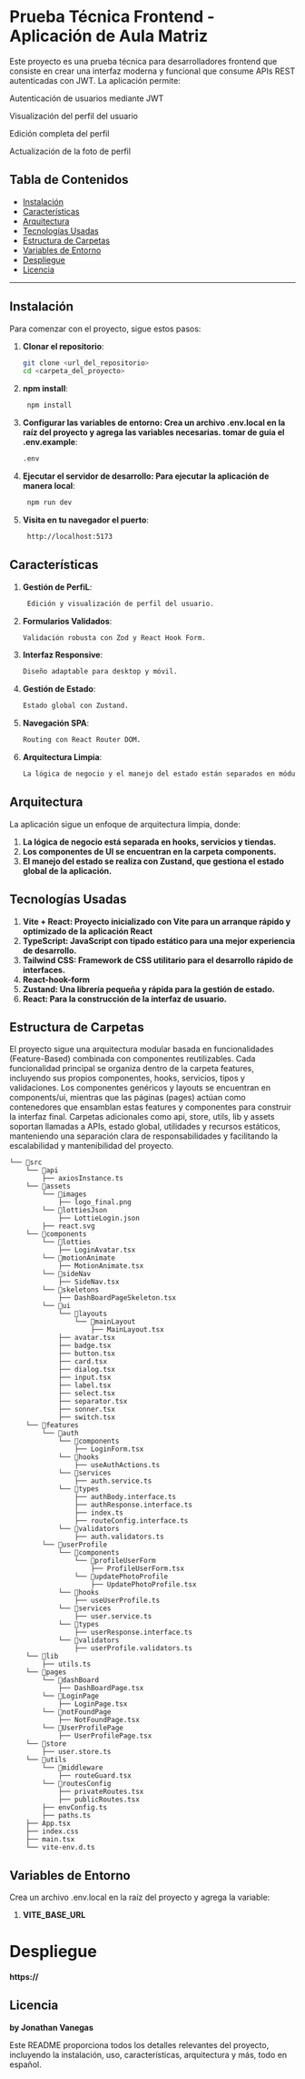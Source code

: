 # Prueba Técnica Frontend - Aplicación de Aula Matriz

Este proyecto es una prueba técnica para desarrolladores frontend que consiste en crear una interfaz moderna y funcional que consume APIs REST autenticadas con JWT. La aplicación permite:

Autenticación de usuarios mediante JWT

Visualización del perfil del usuario

Edición completa del perfil

Actualización de la foto de perfil

## Tabla de Contenidos

- [Instalación](#instalación)
- [Características](#características)
- [Arquitectura](#arquitectura)
- [Tecnologías Usadas](#tecnologías-usadas)
- [Estructura de Carpetas](#estructura-de-carpetas)
- [Variables de Entorno](#variables-de-entorno)
- [Despliegue](#despliegue)
- [Licencia](#licencia)

---

## Instalación

Para comenzar con el proyecto, sigue estos pasos:

1. **Clonar el repositorio**:
   ```bash
   git clone <url_del_repositorio>
   cd <carpeta_del_proyecto>
   ```
2. **npm install**:
   ```bash
    npm install
   ```
3. **Configurar las variables de entorno: Crea un archivo .env.local en la raíz del proyecto y agrega las variables necesarias. tomar de guia el .env.example**:
   ```bash
   .env
   ```
4. **Ejecutar el servidor de desarrollo: Para ejecutar la aplicación de manera local**:
   ```bash
    npm run dev
   ```
5. **Visita en tu navegador el puerto**:

   ```bash
    http://localhost:5173
   ```

## Características

1. **Gestión de PerfiL**:
   ```bash
    Edición y visualización de perfil del usuario.
   ```
2. **Formularios Validados**:
   ```bash
   Validación robusta con Zod y React Hook Form.
   ```
3. **Interfaz Responsive**:
   ```bash
   Diseño adaptable para desktop y móvil.
   ```
4. **Gestión de Estado**:
   ```bash
   Estado global con Zustand.
   ```
5. **Navegación SPA**:
   ```bash
   Routing con React Router DOM.
   ```
6. **Arquitectura Limpia**:
   ```bash
   La lógica de negocio y el manejo del estado están separados en módulos bien organizados.
   ```

## Arquitectura

La aplicación sigue un enfoque de arquitectura limpia, donde:

1. **La lógica de negocio está separada en hooks, servicios y tiendas.**
2. **Los componentes de UI se encuentran en la carpeta components.**
3. **El manejo del estado se realiza con Zustand, que gestiona el estado global de la aplicación.**

## Tecnologías Usadas

1. **Vite + React: Proyecto inicializado con Vite para un arranque rápido y optimizado de la aplicación React**
2. **TypeScript: JavaScript con tipado estático para una mejor experiencia de desarrollo.**
3. **Tailwind CSS: Framework de CSS utilitario para el desarrollo rápido de interfaces.**
4. **React-hook-form**
5. **Zustand: Una librería pequeña y rápida para la gestión de estado.**
6. **React: Para la construcción de la interfaz de usuario.**

## Estructura de Carpetas

El proyecto sigue una arquitectura modular basada en funcionalidades (Feature-Based) combinada con componentes reutilizables. Cada funcionalidad principal se organiza dentro de la carpeta features, incluyendo sus propios componentes, hooks, servicios, tipos y validaciones. Los componentes genéricos y layouts se encuentran en components/ui, mientras que las páginas (pages) actúan como contenedores que ensamblan estas features y componentes para construir la interfaz final. Carpetas adicionales como api, store, utils, lib y assets soportan llamadas a APIs, estado global, utilidades y recursos estáticos, manteniendo una separación clara de responsabilidades y facilitando la escalabilidad y mantenibilidad del proyecto.

```
└── 📁src
    └── 📁api
        ├── axiosInstance.ts
    └── 📁assets
        └── 📁images
            ├── logo_final.png
        └── 📁lottiesJson
            ├── LottieLogin.json
        ├── react.svg
    └── 📁components
        └── 📁lotties
            ├── LoginAvatar.tsx
        └── 📁motionAnimate
            ├── MotionAnimate.tsx
        └── 📁sideNav
            ├── SideNav.tsx
        └── 📁skeletons
            ├── DashBoardPageSkeleton.tsx
        └── 📁ui
            └── 📁layouts
                └── 📁mainLayout
                    ├── MainLayout.tsx
            ├── avatar.tsx
            ├── badge.tsx
            ├── button.tsx
            ├── card.tsx
            ├── dialog.tsx
            ├── input.tsx
            ├── label.tsx
            ├── select.tsx
            ├── separator.tsx
            ├── sonner.tsx
            ├── switch.tsx
    └── 📁features
        └── 📁auth
            └── 📁components
                ├── LoginForm.tsx
            └── 📁hooks
                ├── useAuthActions.ts
            └── 📁services
                ├── auth.service.ts
            └── 📁types
                ├── authBody.interface.ts
                ├── authResponse.interface.ts
                ├── index.ts
                ├── routeConfig.interface.ts
            └── 📁validators
                ├── auth.validators.ts
        └── 📁userProfile
            └── 📁components
                └── 📁profileUserForm
                    ├── ProfileUserForm.tsx
                └── 📁updatePhotoProfile
                    ├── UpdatePhotoProfile.tsx
            └── 📁hooks
                ├── useUserProfile.ts
            └── 📁services
                ├── user.service.ts
            └── 📁types
                ├── userResponse.interface.ts
            └── 📁validators
                ├── userProfile.validators.ts
    └── 📁lib
        ├── utils.ts
    └── 📁pages
        └── 📁dashBoard
            ├── DashBoardPage.tsx
        └── 📁LoginPage
            ├── LoginPage.tsx
        └── 📁notFoundPage
            ├── NotFoundPage.tsx
        └── 📁UserProfilePage
            ├── UserProfilePage.tsx
    └── 📁store
        ├── user.store.ts
    └── 📁utils
        └── 📁middleware
            ├── routeGuard.tsx
        └── 📁routesConfig
            ├── privateRoutes.tsx
            ├── publicRoutes.tsx
        ├── envConfig.ts
        ├── paths.ts
    ├── App.tsx
    ├── index.css
    ├── main.tsx
    └── vite-env.d.ts
```

## Variables de Entorno

Crea un archivo .env.local en la raíz del proyecto y agrega la variable:

1. **VITE_BASE_URL**

# Despliegue

**https://**

## Licencia

**by Jonathan Vanegas**

Este README proporciona todos los detalles relevantes del proyecto, incluyendo la instalación, uso, características, arquitectura y más, todo en español.
